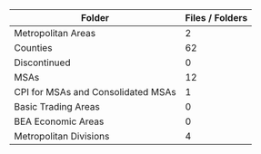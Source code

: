 | Folder                             |   Files / Folders |
|------------------------------------|-------------------|
| Metropolitan Areas                 |                 2 |
| Counties                           |                62 |
| Discontinued                       |                 0 |
| MSAs                               |                12 |
| CPI for MSAs and Consolidated MSAs |                 1 |
| Basic Trading Areas                |                 0 |
| BEA Economic Areas                 |                 0 |
| Metropolitan Divisions             |                 4 |